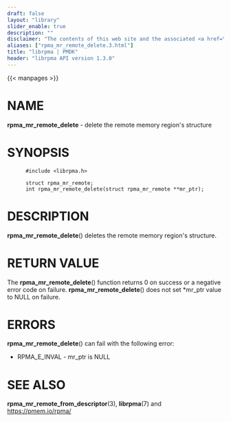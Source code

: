 ```yaml
---
draft: false
layout: "library"
slider_enable: true
description: ""
disclaimer: "The contents of this web site and the associated <a href=\"https://github.com/pmem\">GitHub repositories</a> are BSD-licensed open source."
aliases: ["rpma_mr_remote_delete.3.html"]
title: "librpma | PMDK"
header: "librpma API version 1.3.0"
---
```

{{< manpages >}}

[comment]: <> (SPDX-License-Identifier: BSD-3-Clause)
[comment]: <> (Copyright 2020-2023, Intel Corporation)

# NAME

**rpma_mr_remote_delete** - delete the remote memory region\'s structure

# SYNOPSIS

          #include <librpma.h>

          struct rpma_mr_remote;
          int rpma_mr_remote_delete(struct rpma_mr_remote **mr_ptr);

# DESCRIPTION

**rpma_mr_remote_delete**() deletes the remote memory region\'s
structure.

# RETURN VALUE

The **rpma_mr_remote_delete**() function returns 0 on success or a
negative error code on failure. **rpma_mr_remote_delete**() does not set
\*mr_ptr value to NULL on failure.

# ERRORS

**rpma_mr_remote_delete**() can fail with the following error:

-   RPMA_E\_INVAL - mr_ptr is NULL

# SEE ALSO

**rpma_mr_remote_from_descriptor**(3), **librpma**(7) and
https://pmem.io/rpma/
